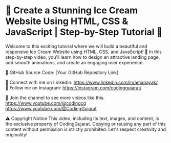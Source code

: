 # 🍦 Create a Stunning Ice Cream Website Using HTML, CSS & JavaScript | Step-by-Step Tutorial 🍦

Welcome to this exciting tutorial where we will build a beautiful and responsive Ice Cream Website using HTML, CSS, and JavaScript! 🎉 In this step-by-step video, you'll learn how to design an attractive landing page, add smooth animations, and create an engaging user experience.

🔗 GitHub Source Code: [Your GitHub Repository Link]

💼 Connect with me on LinkedIn: https://www.linkedin.com/in/amanayak/ <br>
📸 Follow me on Instagram: https://instagram.com/codinggujarat/<br>

💙 Join the channel to see more videos like this. 
https://www.youtube.com/@codingcg<br>
https://www.youtube.com/@CodingGujarat<br>

⚠️ Copyright Notice
This video, including its text, images, and content, is the exclusive property of CodingGujarat. Copying or reusing any part of this content without permission is strictly prohibited. Let's respect creativity and originality!

